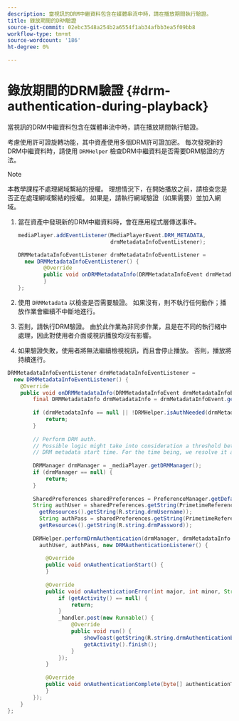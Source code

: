 ```yaml
---
description: 當視訊的DRM中繼資料包含在媒體串流中時，請在播放期間執行驗證。
title: 錄放期間的DRM驗證
source-git-commit: 02ebc3548a254b2a6554f1ab34afbb3ea5f09bb8
workflow-type: tm+mt
source-wordcount: '186'
ht-degree: 0%

---
```


# 錄放期間的DRM驗證 {#drm-authentication-during-playback}

當視訊的DRM中繼資料包含在媒體串流中時，請在播放期間執行驗證。

考慮使用許可證旋轉功能，其中資產使用多個DRM許可證加密。 每次發現新的DRM中繼資料時，請使用 `DRMHelper` 檢查DRM中繼資料是否需要DRM驗證的方法。

>[!NOTE]
>
>本教學課程不處理網域繫結的授權。 理想情況下，在開始播放之前，請檢查您是否正在處理網域繫結的授權。 如果是，請執行網域驗證（如果需要）並加入網域。

1. 當在資產中發現新的DRM中繼資料時，會在應用程式層傳送事件。

   ```java
   mediaPlayer.addEventListener(MediaPlayerEvent.DRM_METADATA,  
                                drmMetadataInfoEventListener); 
   
   DRMMetadataInfoEventListener drmMetadataInfoEventListener =  
     new DRMMetadataInfoEventListener() { 
           @Override 
           public void onDRMMetadataInfo(DRMMetadataInfoEvent drmMetadataInfoEvent) { 
           } 
   };
   ```

1. 使用 `DRMMetadata` 以檢查是否需要驗證。 如果沒有，則不執行任何動作；播放作業會繼續不中斷地進行。
1. 否則，請執行DRM驗證。 由於此作業為非同步作業，且是在不同的執行緒中處理，因此對使用者介面或視訊播放均沒有影響。
1. 如果驗證失敗，使用者將無法繼續檢視視訊，而且會停止播放。 否則，播放將持續進行。

```java
DRMMetadataInfoEventListener drmMetadataInfoEventListener =  
  new DRMMetadataInfoEventListener() { 
    @Override 
    public void onDRMMetadataInfo(DRMMetadataInfoEvent drmMetadataInfoEvent) { 
        final DRMMetadataInfo drmMetadataInfo = drmMetadataInfoEvent.getDRMMetadataInfo(); 
 
        if (drmMetadataInfo == null || !DRMHelper.isAuthNeeded(drmMetadataInfo.getDRMMetadata())) { 
            return; 
        } 
 
        // Perform DRM auth. 
        // Possible logic might take into consideration a threshold between the current player time and the 
        // DRM metadata start time. For the time being, we resolve it as soon as we receive the DRM metadata. 
 
        DRMManager drmManager = _mediaPlayer.getDRMManager(); 
        if (drmManager == null) { 
            return; 
        } 
 
        SharedPreferences sharedPreferences = PreferenceManager.getDefaultSharedPreferences(getActivity()); 
        String authUser = sharedPreferences.getString(PrimetimeReference.SETTINGS_DRM_USERNAME,  
          getResources().getString(R.string.drmUsername)); 
          String authPass = sharedPreferences.getString(PrimetimeReference.SETTINGS_DRM_PASSWORD,  
          getResources().getString(R.string.drmPassword)); 
 
        DRMHelper.performDrmAuthentication(drmManager, drmMetadataInfo.getDRMMetadata(),  
          authUser, authPass, new DRMAuthenticationListener() { 
 
            @Override 
            public void onAuthenticationStart() { 
            } 
 
            @Override 
            public void onAuthenticationError(int major, int minor, String erroString, String serverErrorURL) { 
                if (getActivity() == null) { 
                    return; 
                } 
                _handler.post(new Runnable() { 
                    @Override 
                    public void run() { 
                        showToast(getString(R.string.drmAuthenticationError)); 
                        getActivity().finish(); 
                    } 
                }); 
            } 
 
            @Override 
            public void onAuthenticationComplete(byte[] authenticationToken) { 
            } 
        }); 
    } 
};
```
